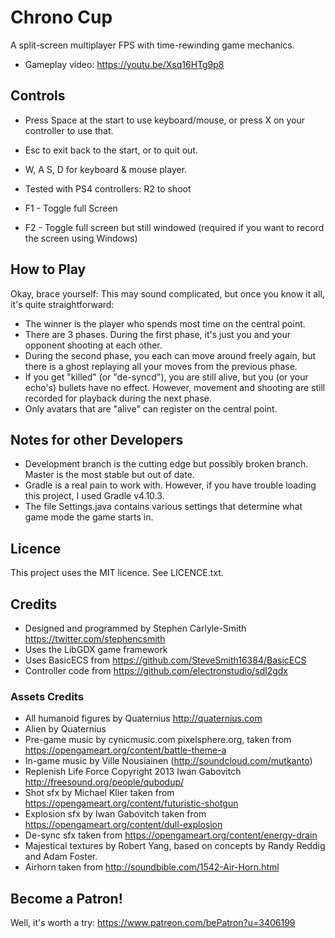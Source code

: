 # Chrono Cup
A split-screen multiplayer FPS with time-rewinding game mechanics.

* Gameplay video: https://youtu.be/Xsq16HTg9p8


## Controls
* Press Space at the start to use keyboard/mouse, or press X on your controller to use that.
* Esc to exit back to the start, or to quit out.

* W, A S, D for keyboard & mouse player.
* Tested with PS4 controllers: R2 to shoot
* F1 - Toggle full Screen
* F2 - Toggle full screen but still windowed (required if you want to record the screen using Windows)


## How to Play
Okay, brace yourself: This may sound complicated, but once you know it all, it's quite straightforward:

* The winner is the player who spends most time on the central point.
* There are 3 phases.  During the first phase, it's just you and your opponent shooting at each other.
* During the second phase, you each can move around freely again, but there is a ghost replaying all your moves from the previous phase.
* If you get "killed" (or "de-syncd"), you are still alive, but you (or your echo's) bullets have no effect.  However, movement and shooting are still recorded for playback during the next phase.
* Only avatars that are "alive" can register on the central point.


## Notes for other Developers
* Development branch is the cutting edge but possibly broken branch.  Master is the most stable but out of date.
* Gradle is a real pain to work with.  However, if you have trouble loading this project, I used Gradle v4.10.3.
* The file Settings.java contains various settings that determine what game mode the game starts in.


## Licence
This project uses the MIT licence.  See LICENCE.txt.


## Credits
* Designed and programmed by Stephen Carlyle-Smith https://twitter.com/stephencsmith
* Uses the LibGDX game framework
* Uses BasicECS from https://github.com/SteveSmith16384/BasicECS
* Controller code from https://github.com/electronstudio/sdl2gdx


### Assets Credits
* All humanoid figures by Quaternius http://quaternius.com
* Alien by Quaternius
* Pre-game music by cynicmusic.com pixelsphere.org, taken from https://opengameart.org/content/battle-theme-a
* In-game music by  Ville Nousiainen (http://soundcloud.com/mutkanto)
* Replenish Life Force Copyright 2013 Iwan Gabovitch http://freesound.org/people/qubodup/
* Shot sfx by Michael Klier taken from https://opengameart.org/content/futuristic-shotgun
* Explosion sfx by Iwan Gabovitch taken from https://opengameart.org/content/dull-explosion
* De-sync sfx taken from https://opengameart.org/content/energy-drain
* Majestical textures by Robert Yang, based on concepts by Randy Reddig and Adam Foster.
* Airhorn taken from http://soundbible.com/1542-Air-Horn.html


## Become a Patron!
Well, it's worth a try: https://www.patreon.com/bePatron?u=3406199

